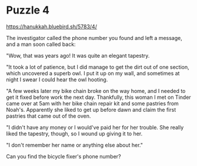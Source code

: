 # Puzzle 4
https://hanukkah.bluebird.sh/5783/4/

The investigator called the phone number you found and left a message, and a man soon called back:

"Wow, that was years ago! It was quite an elegant tapestry.

"It took a lot of patience, but I did manage to get the dirt out of one section, which uncovered a superb owl. I put it up on my wall, and sometimes at night I swear I could hear the owl hooting.

"A few weeks later my bike chain broke on the way home, and I needed to get it fixed before work the next day. Thankfully, this woman I met on Tinder came over at 5am with her bike chain repair kit and some pastries from Noah's. Apparently she liked to get up before dawn and claim the first pastries that came out of the oven.

"I didn't have any money or I would've paid her for her trouble. She really liked the tapestry, though, so I wound up giving it to her.

"I don't remember her name or anything else about her."

Can you find the bicycle fixer's phone number?
